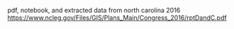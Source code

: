 pdf, notebook, and extracted data from north carolina 2016
https://www.ncleg.gov/Files/GIS/Plans_Main/Congress_2016/rptDandC.pdf
